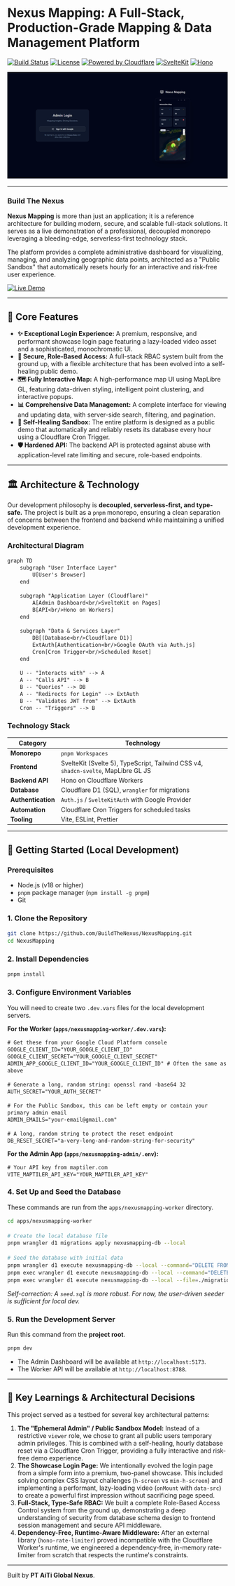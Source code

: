 
# Nexus Mapping: A Full-Stack, Production-Grade Mapping & Data Management Platform

[![Build Status](https://img.shields.io/badge/build-passing-brightgreen)](https://github.com/BuildTheNexus/NexusMapping)
[![License](https://img.shields.io/badge/license-MIT-blue)](./license)
[![Powered by Cloudflare](https://img.shields.io/badge/Powered%20By-Cloudflare-orange)](https://www.cloudflare.com/)
[![SvelteKit](https://img.shields.io/badge/SvelteKit-v2.x-red)](https://kit.svelte.dev/)
[![Hono](https://img.shields.io/badge/Hono-v4.x-orange)](https://hono.dev/)

![Nexus Mapping Showcase Login](./.github/assets/NexusMapping-Login.webp) 

---

### **Build The Nexus**

**Nexus Mapping** is more than just an application; it is a reference architecture for building modern, secure, and scalable full-stack solutions. It serves as a live demonstration of a professional, decoupled monorepo leveraging a bleeding-edge, serverless-first technology stack.

The platform provides a complete administrative dashboard for visualizing, managing, and analyzing geographic data points, architected as a "Public Sandbox" that automatically resets hourly for an interactive and risk-free user experience.

[![Live Demo](https://img.shields.io/badge/Live-Demo-blue?style=for-the-badge)](https://mapping.aitiglobal.link)

---

## 🎯 Core Features

*   **✨ Exceptional Login Experience:** A premium, responsive, and performant showcase login page featuring a lazy-loaded video asset and a sophisticated, monochromatic UI.
*   **🔐 Secure, Role-Based Access:** A full-stack RBAC system built from the ground up, with a flexible architecture that has been evolved into a self-healing public demo.
*   **🗺️ Fully Interactive Map:** A high-performance map UI using MapLibre GL, featuring data-driven styling, intelligent point clustering, and interactive popups.
*   **📊 Comprehensive Data Management:** A complete interface for viewing and updating data, with server-side search, filtering, and pagination.
*   **🤖 Self-Healing Sandbox:** The entire platform is designed as a public demo that automatically and reliably resets its database every hour using a Cloudflare Cron Trigger.
*   **🛡️ Hardened API:** The backend API is protected against abuse with application-level rate limiting and secure, role-based endpoints.

---

## 🏛️ Architecture & Technology

Our development philosophy is **decoupled, serverless-first, and type-safe.** The project is built as a `pnpm` monorepo, ensuring a clean separation of concerns between the frontend and backend while maintaining a unified development experience.

### Architectural Diagram

```mermaid
graph TD
    subgraph "User Interface Layer"
        U[User's Browser]
    end

    subgraph "Application Layer (Cloudflare)"
        A[Admin Dashboard<br/>SvelteKit on Pages]
        B[API<br/>Hono on Workers]
    end

    subgraph "Data & Services Layer"
        DB[(Database<br/>Cloudflare D1)]
        ExtAuth[Authentication<br/>Google OAuth via Auth.js]
        Cron[Cron Trigger<br/>Scheduled Reset]
    end

    U -- "Interacts with" --> A
    A -- "Calls API" --> B
    B -- "Queries" --> DB
    A -- "Redirects for Login" --> ExtAuth
    B -- "Validates JWT from" --> ExtAuth
    Cron -- "Triggers" --> B
```

### Technology Stack

| Category           | Technology                                                                                           |
| ------------------ | ---------------------------------------------------------------------------------------------------- |
| **Monorepo**       | `pnpm Workspaces`                                                                                    |
| **Frontend**       | SvelteKit (Svelte 5), TypeScript, Tailwind CSS v4, `shadcn-svelte`, MapLibre GL JS                       |
| **Backend API**    | Hono on Cloudflare Workers                                                                           |
| **Database**       | Cloudflare D1 (SQL), `wrangler` for migrations                                                         |
| **Authentication** | `Auth.js` / `SvelteKitAuth` with Google Provider                                                       |
| **Automation**     | Cloudflare Cron Triggers for scheduled tasks                                                         |
| **Tooling**        | Vite, ESLint, Prettier                                                                               |

---

## 🚀 Getting Started (Local Development)

### Prerequisites

*   Node.js (v18 or higher)
*   `pnpm` package manager (`npm install -g pnpm`)
*   Git

### 1. Clone the Repository

```bash
git clone https://github.com/BuildTheNexus/NexusMapping.git
cd NexusMapping
```

### 2. Install Dependencies

```bash
pnpm install
```

### 3. Configure Environment Variables

You will need to create two `.dev.vars` files for the local development servers.

**For the Worker (`apps/nexusmapping-worker/.dev.vars`):**
```
# Get these from your Google Cloud Platform console
GOOGLE_CLIENT_ID="YOUR_GOOGLE_CLIENT_ID"
GOOGLE_CLIENT_SECRET="YOUR_GOOGLE_CLIENT_SECRET"
ADMIN_APP_GOOGLE_CLIENT_ID="YOUR_GOOGLE_CLIENT_ID" # Often the same as above

# Generate a long, random string: openssl rand -base64 32
AUTH_SECRET="YOUR_AUTH_SECRET"

# For the Public Sandbox, this can be left empty or contain your primary admin email
ADMIN_EMAILS="your-email@gmail.com"

# A long, random string to protect the reset endpoint
DB_RESET_SECRET="a-very-long-and-random-string-for-security"
```

**For the Admin App (`apps/nexusmapping-admin/.env`):**
```
# Your API key from maptiler.com
VITE_MAPTILER_API_KEY="YOUR_MAPTILER_API_KEY"
```

### 4. Set Up and Seed the Database

These commands are run from the `apps/nexusmapping-worker` directory.

```bash
cd apps/nexusmapping-worker

# Create the local database file
pnpm wrangler d1 migrations apply nexusmapping-db --local

# Seed the database with initial data
pnpm wrangler d1 execute nexusmapping-db --local --command="DELETE FROM map_points"
pnpm exec wrangler d1 execute nexusmapping-db --local --command="DELETE FROM users"
pnpm exec wrangler d1 execute nexusmapping-db --local --file=./migrations/seed.sql # (Note: You may need to create this seed file)
```
*Self-correction: A `seed.sql` is more robust. For now, the user-driven seeder is sufficient for local dev.*

### 5. Run the Development Server

Run this command from the **project root**.

```bash
pnpm dev
```
*   The Admin Dashboard will be available at `http://localhost:5173`.
*   The Worker API will be available at `http://localhost:8788`.

---

## 🔑 Key Learnings & Architectural Decisions

This project served as a testbed for several key architectural patterns:

1.  **The "Ephemeral Admin" / Public Sandbox Model:** Instead of a restrictive `viewer` role, we chose to grant all public users temporary admin privileges. This is combined with a self-healing, hourly database reset via a Cloudflare Cron Trigger, providing a fully interactive and risk-free demo experience.
2.  **The Showcase Login Page:** We intentionally evolved the login page from a simple form into a premium, two-panel showcase. This included solving complex CSS layout challenges (`h-screen` vs `min-h-screen`) and implementing a performant, lazy-loading video (`onMount` with `data-src`) to create a powerful first impression without sacrificing page speed.
3.  **Full-Stack, Type-Safe RBAC:** We built a complete Role-Based Access Control system from the ground up, demonstrating a deep understanding of security from database schema design to frontend session management and secure API middleware.
4.  **Dependency-Free, Runtime-Aware Middleware:** After an external library (`hono-rate-limiter`) proved incompatible with the Cloudflare Worker's runtime, we engineered a dependency-free, in-memory rate-limiter from scratch that respects the runtime's constraints.

---

Built by **PT AiTi Global Nexus**.
